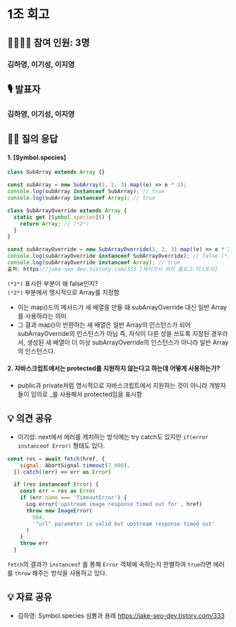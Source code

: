 # 1조 회고

## 👨‍👩‍👧‍👦 참여 인원: 3명

### 김하영, 이기성, 이지영

## 🎙️ 발표자

### 김하영, 이기성, 이지영

## 👨‍🎤 질의 응답
#### 1. [Symbol.species]
```jsx
class SubArray extends Array {}

const subArray = new SubArray(1, 2, 3).map((e) => e * 2);
console.log(subArray instanceof SubArray); // true
console.log(subArray instanceof Array); // true

class SubArrayOverride extends Array {
  static get [Symbol.species]() { 
    return Array; // (*2*)
  }
}

const subArrayOverride = new SubArrayOverride(1, 2, 3).map((e) => e * 2);
console.log(subArrayOverride instanceof SubArrayOverride); // false (*1*)
console.log(subArrayOverride instanceof Array); // true
출처: https://jake-seo-dev.tistory.com/333 [제이크서 위키 블로그:티스토리]
```
`(*1*)` 표시한 부분이 왜 false인지? <br>
`(*2*)` 부분에서 명시적으로 Array를 지정함
- 이는 map()드의 메서드가 새 배열을 만들 떄 subArrayOverride 대신 일반 Array를 사용하라는 의미
- 그 결과 map()이 반환하는 새 배열은 일반 Array의 인스턴스가 되어 subArrayOverride의 인스턴스가 아님
즉, 자식이 다른 성을 쓰도록 지정된 경우라서, 생성된 새 배열이 더 이상 subArrayOverride의 인스턴스가 아니라 일반 Array의 인스턴스다.

#### 2. 자바스크립트에서는 protected를 지원하지 않는다고 하는데 어떻게 사용하는가?
- public과 private처럼 명시적으로 자바스크립트에서 지원하는 것이 아니라 개발자들이 임의로 _를 사용해서 protected임을 표시함

## 💡 의견 공유
-  이기성: next에서 에러를 캐치하는 방식에는 try catch도 있지만 
 ```if(error instanceof Error)``` 형태도 있다.

```jsx
const res = await fetch(href, {
    signal: AbortSignal.timeout(7_000),
  }).catch((err) => err as Error)

  if (res instanceof Error) {
    const err = res as Error
    if (err.name === 'TimeoutError') {
      Log.error('upstream image response timed out for', href)
      throw new ImageError(
        504,
        '"url" parameter is valid but upstream response timed out'
      )
    }
    throw err
  }
```

`fetch`의 결과가 `instanceof` 를 통해 `Error` 객체에 속하는지 판별하여 `true`라면 에러를 `throw` 해주는 방식을 사용하고 있다.
## 💡 자료 공유
- 김하영: Symbol.species 심볼과 용례 https://jake-seo-dev.tistory.com/333
